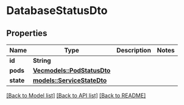 # DatabaseStatusDto

## Properties

Name | Type | Description | Notes
------------ | ------------- | ------------- | -------------
**id** | **String** |  | 
**pods** | [**Vec<models::PodStatusDto>**](PodStatusDto.md) |  | 
**state** | [**models::ServiceStateDto**](ServiceStateDto.md) |  | 

[[Back to Model list]](../README.md#documentation-for-models) [[Back to API list]](../README.md#documentation-for-api-endpoints) [[Back to README]](../README.md)


